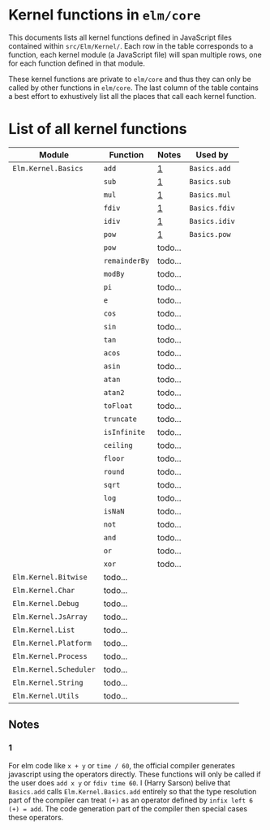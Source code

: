 # Kernel functions in `elm/core`

This documents lists all kernel functions defined in JavaScript files contained within `src/Elm/Kernel/`.
Each row in the table corresponds to a function, each kernel module (a JavaScript file) will span multiple rows, one for each function defined in that module.

These kernel functions are private to `elm/core` and thus they can only be called by other functions in `elm/core`.
The last column of the table contains a best effort to exhustively list all the places that call each kernel function.

# List of all kernel functions

| Module                    | Function      | Notes         | Used by       |
| ------------------------- | ------------- | ------------- | ------------- |
| `Elm.Kernel.Basics`       | `add`         | [1](###1)     | `Basics.add`  |
|                           | `sub`         | [1](###1)     | `Basics.sub`  |
|                           | `mul`         | [1](###1)     | `Basics.mul`  |
|                           | `fdiv`        | [1](###1)     | `Basics.fdiv` |
|                           | `idiv`        | [1](###1)     | `Basics.idiv` |
|                           | `pow`         | [1](###1)     | `Basics.pow`  |
|                           | `pow`         | todo...       |
|                           | `remainderBy` | todo...       |
|                           | `modBy`       | todo...       |
|                           | `pi`          | todo...       |
|                           | `e`           | todo...       |
|                           | `cos`         | todo...       |
|                           | `sin`         | todo...       |
|                           | `tan`         | todo...       |
|                           | `acos`        | todo...       |
|                           | `asin`        | todo...       |
|                           | `atan`        | todo...       |
|                           | `atan2`       | todo...       |
|                           | `toFloat`     | todo...       |
|                           | `truncate`    | todo...       |
|                           | `isInfinite`  | todo...       |
|                           | `ceiling`     | todo...       |
|                           | `floor`       | todo...       |
|                           | `round`       | todo...       |
|                           | `sqrt`        | todo...       |
|                           | `log`         | todo...       |
|                           | `isNaN`       | todo...       |
|                           | `not`         | todo...       |
|                           | `and`         | todo...       |
|                           | `or`          | todo...       |
|                           | `xor`         | todo...       |
| `Elm.Kernel.Bitwise`      | todo...       |
| `Elm.Kernel.Char`         | todo...       |
| `Elm.Kernel.Debug`        | todo...       |
| `Elm.Kernel.JsArray`      | todo...       |
| `Elm.Kernel.List`         | todo...       |
| `Elm.Kernel.Platform`     | todo...       |
| `Elm.Kernel.Process`      | todo...       |
| `Elm.Kernel.Scheduler`    | todo...       |
| `Elm.Kernel.String`       | todo...       |
| `Elm.Kernel.Utils`        | todo...       |

## Notes

### 1

For elm code like `x + y` or `time / 60`, the official compiler generates javascript using the operators directly.
These functions will only be called if the user does `add x y` or `fdiv time 60`.
I (Harry Sarson) belive that `Basics.add` calls `Elm.Kernel.Basics.add` entirely so that the type resolution part of the compiler can treat `(+)` as an operator defined by `infix left 6 (+) = add`.
The code generation part of the compiler then special cases these operators.
